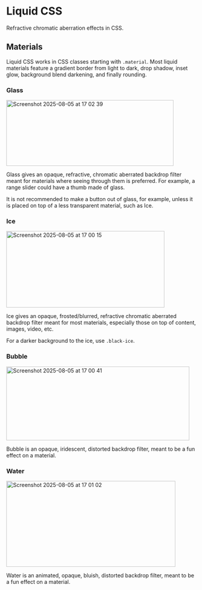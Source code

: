 # Liquid CSS

Refractive chromatic aberration effects in CSS.

## Materials

Liquid CSS works in CSS classes starting with `.material`. Most liquid materials feature a gradient border from light to dark, drop shadow, inset glow, background blend darkening, and finally rounding.

### Glass

<img width="442" height="174" alt="Screenshot 2025-08-05 at 17 02 39" src="https://github.com/user-attachments/assets/dc970f68-1587-40db-9e53-7ef570167f0a" />

Glass gives an opaque, refractive, chromatic aberrated backdrop filter meant for materials where seeing through them is preferred. For example, a range slider could have a thumb made of glass.

It is not recommended to make a button out of glass, for example, unless it is placed on top of a less transparent material, such as Ice.

### Ice

<img width="418" height="202" alt="Screenshot 2025-08-05 at 17 00 15" src="https://github.com/user-attachments/assets/2b8aa038-0fb7-4785-8b6f-c3156fb97827" />

Ice gives an opaque, frosted/blurred, refractive chromatic aberrated backdrop filter meant for most materials, especially those on top of content, images, video, etc.

For a darker background to the ice, use `.black-ice`.

### Bubble

<img width="484" height="195" alt="Screenshot 2025-08-05 at 17 00 41" src="https://github.com/user-attachments/assets/1682276a-34e2-4112-857a-d59a85c27a52" />

Bubble is an opaque, iridescent, distorted backdrop filter, meant to be a fun effect on a material.

### Water

<img width="447" height="227" alt="Screenshot 2025-08-05 at 17 01 02" src="https://github.com/user-attachments/assets/fd476c47-4104-4c8e-8dde-84e189e570f1" />

Water is an animated, opaque, bluish, distorted backdrop filter, meant to be a fun effect on a material.

